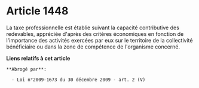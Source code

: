 # Article 1448

La taxe professionnelle est établie suivant la capacité contributive des redevables, appréciée d'après des critères
économiques en fonction de l'importance des activités exercées par eux sur le territoire de la collectivité bénéficiaire ou
dans la zone de compétence de l'organisme concerné.

**Liens relatifs à cet article**

	**Abrogé par**:

	  - Loi n°2009-1673 du 30 décembre 2009 - art. 2 (V)
